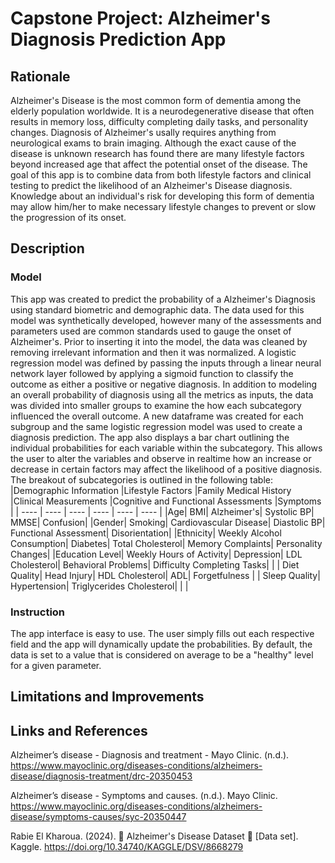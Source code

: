 # Capstone Project: Alzheimer's Diagnosis Prediction App
## Rationale
Alzheimer's Disease is the most common form of dementia among the elderly population worldwide. It is a neurodegenerative disease that often results in memory loss, difficulty completing daily tasks, and personality changes. Diagnosis of Alzheimer's usally requires anything from neurological exams to brain imaging. Although the exact cause of the disease is unknown research has found there are many lifestyle factors beyond increased age that affect the potential onset of the disease. The goal of this app is to combine data from both lifestyle factors and clinical testing to predict the likelihood of an Alzheimer's Disease diagnosis. Knowledge about an individual's risk for developing this form of dementia may allow him/her to make necessary lifestyle changes to prevent or slow the progression of its onset.
## Description
### Model
This app was created to predict the probability of a Alzheimer's Diagnosis using standard biometric and demographic data. The data used for this model was synthetically developed, however many of the assessments and parameters used are common standards used to gauge the onset of Alzheimer's. Prior to inserting it into the model, the data was cleaned by removing irrelevant information and then it was normalized. A logistic regression model was defined by passing the inputs through a linear neural network layer followed by applying a sigmoid function to classify the outcome as either a positive or negative diagnosis. In addition to modeling an overall probability of diagnosis using all the metrics as inputs, the data was divided into smaller groups to examine the how each subcategory influenced the overall outcome. A new dataframe was created for each subgroup and the same logistic regression model was used to create a diagnosis prediction. The app also displays a bar chart outlining the individual probabilities for each variable within the subcategory. This allows the user to alter the variables and observe in realtime how an increase or decrease in certain factors may affect the likelihood of a positive diagnosis. The breakout of subcategories is outlined in the following table:
|Demographic Information   |Lifestyle Factors    |Family Medical History    |Clinical Measurements   |Cognitive and Functional Assessments   |Symptoms  |
| ---- | ---- | ---- | ---- | ---- | ---- |
|Age| BMI| Alzheimer's| Systolic BP| MMSE| Confusion|
|Gender| Smoking| Cardiovascular Disease| Diastolic BP| Functional Assessment| Disorientation|
|Ethnicity| Weekly Alcohol Consumption| Diabetes| Total Cholesterol| Memory Complaints| Personality Changes|
|Education Level| Weekly Hours of Activity| Depression| LDL Cholesterol| Behavioral Problems| Difficulty Completing Tasks|
|     |  Diet Quality| Head Injury| HDL Cholesterol| ADL| Forgetfulness
|    |   Sleep Quality| Hypertension| Triglycerides Cholesterol|    | |

### Instruction
The app interface is easy to use. The user simply fills out each respective field and the app will dynamically update the probabilities. By default, the data is set to a value that is considered on average to be a "healthy" level for a given parameter.

## Limitations and Improvements
## Links and References
Alzheimer’s disease - Diagnosis and treatment - Mayo Clinic. (n.d.). https://www.mayoclinic.org/diseases-conditions/alzheimers-disease/diagnosis-treatment/drc-20350453

Alzheimer’s disease - Symptoms and causes. (n.d.). Mayo Clinic. https://www.mayoclinic.org/diseases-conditions/alzheimers-disease/symptoms-causes/syc-20350447

Rabie El Kharoua. (2024). 🧠 Alzheimer's Disease Dataset 🧠 [Data set]. Kaggle. https://doi.org/10.34740/KAGGLE/DSV/8668279
